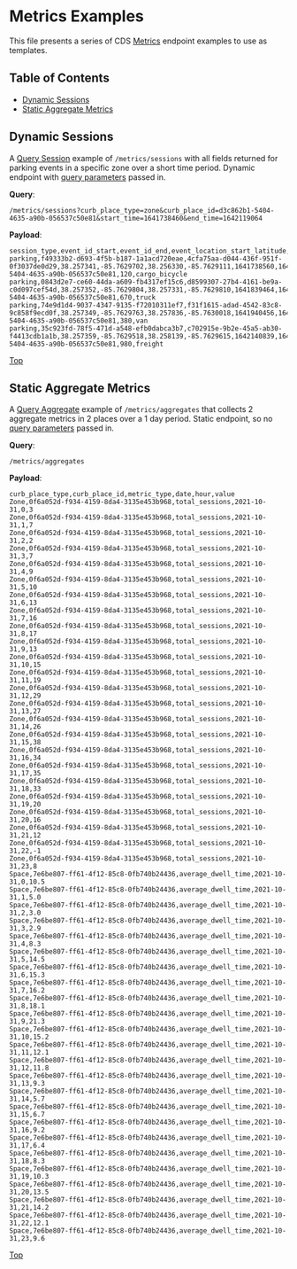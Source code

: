 # Metrics Examples

This file presents a series of CDS [Metrics](/metrics) endpoint examples to use as templates.

## Table of Contents

- [Dynamic Sessions](#dynamic-sessions)
- [Static Aggregate Metrics](#static-aggregate-metrics)

## Dynamic Sessions

A [Query Session](/metrics#query-session) example of `/metrics/sessions` with all fields returned for parking events in a specific zone over a short time period. Dynamic endpoint with [query parameters](/metrics#query-parameters) passed in.

**Query**: 

`/metrics/sessions?curb_place_type=zone&curb_place_id=d3c862b1-5404-4635-a90b-056537c50e81&start_time=1641738460&end_time=1642119064`

**Payload**:

```csv
session_type,event_id_start,event_id_end,event_location_start_latitude,event_location_start_longitude,event_location_end_latitude,event_location_end_longitude,event_time_start,event_time_end,curb_zone_id,vehicle_length,vehicle_type
parking,f49333b2-d693-4f5b-b187-1a1acd720eae,4cfa75aa-d044-436f-951f-0f3037de0d29,38.257341,-85.7629702,38.256330,-85.7629111,1641738560,1641918255,d3c862b1-5404-4635-a90b-056537c50e81,120,cargo_bicycle
parking,0843d2e7-ce60-44da-a609-fb4317ef15c6,d8599307-27b4-4161-be9a-c0d097cef54d,38.257352,-85.7629804,38.257331,-85.7629810,1641839464,1641919041,d3c862b1-5404-4635-a90b-056537c50e81,670,truck
parking,74e9d1d4-9037-4347-9135-f72010311ef7,f31f1615-adad-4542-83c8-9c858f9ecd0f,38.257349,-85.7629763,38.257836,-85.7630018,1641940456,1642019039,d3c862b1-5404-4635-a90b-056537c50e81,380,van
parking,35c923fd-78f5-471d-a548-efb0dabca3b7,c702915e-9b2e-45a5-ab30-f4413cdb1a1b,38.257359,-85.7629518,38.258139,-85.7629615,1642140839,1642119050,d3c862b1-5404-4635-a90b-056537c50e81,980,freight
```

[Top](#table-of-contents)

## Static Aggregate Metrics

A [Query Aggregate](/metrics#query-aggregate) example of `/metrics/aggregates` that collects 2 aggregate metrics in 2 places over a 1 day period. Static endpoint, so no [query parameters](/metrics#query-parameters) passed in.

**Query**: 

`/metrics/aggregates`

**Payload**:

```csv
curb_place_type,curb_place_id,metric_type,date,hour,value
Zone,0f6a052d-f934-4159-8da4-3135e453b968,total_sessions,2021-10-31,0,3
Zone,0f6a052d-f934-4159-8da4-3135e453b968,total_sessions,2021-10-31,1,7
Zone,0f6a052d-f934-4159-8da4-3135e453b968,total_sessions,2021-10-31,2,2
Zone,0f6a052d-f934-4159-8da4-3135e453b968,total_sessions,2021-10-31,3,7
Zone,0f6a052d-f934-4159-8da4-3135e453b968,total_sessions,2021-10-31,4,9
Zone,0f6a052d-f934-4159-8da4-3135e453b968,total_sessions,2021-10-31,5,10
Zone,0f6a052d-f934-4159-8da4-3135e453b968,total_sessions,2021-10-31,6,13
Zone,0f6a052d-f934-4159-8da4-3135e453b968,total_sessions,2021-10-31,7,16
Zone,0f6a052d-f934-4159-8da4-3135e453b968,total_sessions,2021-10-31,8,17
Zone,0f6a052d-f934-4159-8da4-3135e453b968,total_sessions,2021-10-31,9,13
Zone,0f6a052d-f934-4159-8da4-3135e453b968,total_sessions,2021-10-31,10,15
Zone,0f6a052d-f934-4159-8da4-3135e453b968,total_sessions,2021-10-31,11,19
Zone,0f6a052d-f934-4159-8da4-3135e453b968,total_sessions,2021-10-31,12,29
Zone,0f6a052d-f934-4159-8da4-3135e453b968,total_sessions,2021-10-31,13,27
Zone,0f6a052d-f934-4159-8da4-3135e453b968,total_sessions,2021-10-31,14,26
Zone,0f6a052d-f934-4159-8da4-3135e453b968,total_sessions,2021-10-31,15,38
Zone,0f6a052d-f934-4159-8da4-3135e453b968,total_sessions,2021-10-31,16,34
Zone,0f6a052d-f934-4159-8da4-3135e453b968,total_sessions,2021-10-31,17,35
Zone,0f6a052d-f934-4159-8da4-3135e453b968,total_sessions,2021-10-31,18,33
Zone,0f6a052d-f934-4159-8da4-3135e453b968,total_sessions,2021-10-31,19,20
Zone,0f6a052d-f934-4159-8da4-3135e453b968,total_sessions,2021-10-31,20,16
Zone,0f6a052d-f934-4159-8da4-3135e453b968,total_sessions,2021-10-31,21,12
Zone,0f6a052d-f934-4159-8da4-3135e453b968,total_sessions,2021-10-31,22,-1
Zone,0f6a052d-f934-4159-8da4-3135e453b968,total_sessions,2021-10-31,23,8
Space,7e6be807-ff61-4f12-85c8-0fb740b24436,average_dwell_time,2021-10-31,0,10.5
Space,7e6be807-ff61-4f12-85c8-0fb740b24436,average_dwell_time,2021-10-31,1,5.0
Space,7e6be807-ff61-4f12-85c8-0fb740b24436,average_dwell_time,2021-10-31,2,3.0
Space,7e6be807-ff61-4f12-85c8-0fb740b24436,average_dwell_time,2021-10-31,3,2.9
Space,7e6be807-ff61-4f12-85c8-0fb740b24436,average_dwell_time,2021-10-31,4,8.3
Space,7e6be807-ff61-4f12-85c8-0fb740b24436,average_dwell_time,2021-10-31,5,14.5
Space,7e6be807-ff61-4f12-85c8-0fb740b24436,average_dwell_time,2021-10-31,6,15.3
Space,7e6be807-ff61-4f12-85c8-0fb740b24436,average_dwell_time,2021-10-31,7,16.2
Space,7e6be807-ff61-4f12-85c8-0fb740b24436,average_dwell_time,2021-10-31,8,18.1
Space,7e6be807-ff61-4f12-85c8-0fb740b24436,average_dwell_time,2021-10-31,9,21.3
Space,7e6be807-ff61-4f12-85c8-0fb740b24436,average_dwell_time,2021-10-31,10,15.2
Space,7e6be807-ff61-4f12-85c8-0fb740b24436,average_dwell_time,2021-10-31,11,12.1
Space,7e6be807-ff61-4f12-85c8-0fb740b24436,average_dwell_time,2021-10-31,12,11.8
Space,7e6be807-ff61-4f12-85c8-0fb740b24436,average_dwell_time,2021-10-31,13,9.3
Space,7e6be807-ff61-4f12-85c8-0fb740b24436,average_dwell_time,2021-10-31,14,5.7
Space,7e6be807-ff61-4f12-85c8-0fb740b24436,average_dwell_time,2021-10-31,15,6.7
Space,7e6be807-ff61-4f12-85c8-0fb740b24436,average_dwell_time,2021-10-31,16,9.2
Space,7e6be807-ff61-4f12-85c8-0fb740b24436,average_dwell_time,2021-10-31,17,6.4
Space,7e6be807-ff61-4f12-85c8-0fb740b24436,average_dwell_time,2021-10-31,18,8.3
Space,7e6be807-ff61-4f12-85c8-0fb740b24436,average_dwell_time,2021-10-31,19,10.3
Space,7e6be807-ff61-4f12-85c8-0fb740b24436,average_dwell_time,2021-10-31,20,13.5
Space,7e6be807-ff61-4f12-85c8-0fb740b24436,average_dwell_time,2021-10-31,21,14.2
Space,7e6be807-ff61-4f12-85c8-0fb740b24436,average_dwell_time,2021-10-31,22,12.1
Space,7e6be807-ff61-4f12-85c8-0fb740b24436,average_dwell_time,2021-10-31,23,9.6
```

[Top](#table-of-contents)
